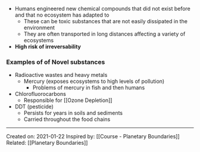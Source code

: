 - Humans engineered new chemical compounds that did not exist before and that no ecosystem has adapted to
	- These can be toxic substances that are not easily dissipated in the environment
	- They are often transported in long distances affecting a variety of ecosystems
- **High risk of irreversability**

### Examples of of Novel substances
- Radioactive wastes and heavy metals
	- Mercury (exposes ecosystems to high levels of pollution)
		- Problems of mercury in fish and then humans
- Chlorofluorocarbons
	- Responsible for [[Ozone Depletion]]
- DDT (pesticide)
	- Persists for years in soils and sediments
	- Carried throughout the food chains

-------------------
Created on: 2021-01-22
Inspired by: [[Course - Planetary Boundaries]]
Related: [[Planetary Boundaries]]